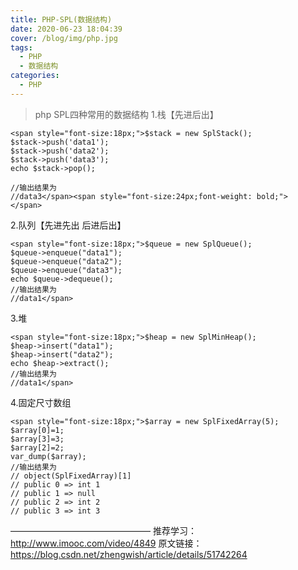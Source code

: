 ```yaml
---
title: PHP-SPL(数据结构)
date: 2020-06-23 18:04:39
cover: /blog/img/php.jpg
tags:
  - PHP
  - 数据结构
categories:
  - PHP
---
```

> php SPL四种常用的数据结构
1.栈【先进后出】
```
<span style="font-size:18px;">$stack = new SplStack();
$stack->push('data1');
$stack->push('data2');
$stack->push('data3');
echo $stack->pop();
 
//输出结果为
//data3</span><span style="font-size:24px;font-weight: bold;">
</span>
```

2.队列【先进先出 后进后出】


```
<span style="font-size:18px;">$queue = new SplQueue();
$queue->enqueue("data1");
$queue->enqueue("data2");
$queue->enqueue("data3");
echo $queue->dequeue();
//输出结果为
//data1</span>
```
3.堆
```
<span style="font-size:18px;">$heap = new SplMinHeap();
$heap->insert("data1");
$heap->insert("data2");
echo $heap->extract();
//输出结果为
//data1</span>
```

4.固定尺寸数组
```
<span style="font-size:18px;">$array = new SplFixedArray(5);
$array[0]=1;
$array[3]=3;
$array[2]=2;
var_dump($array);
//输出结果为
// object(SplFixedArray)[1]
// public 0 => int 1
// public 1 => null
// public 2 => int 2
// public 3 => int 3
```
————————————————
推荐学习：http://www.imooc.com/video/4849
原文链接：https://blog.csdn.net/zhengwish/article/details/51742264